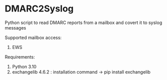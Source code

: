 # DMARC2Syslog
Python script to read DMARC reports from a mailbox and covert it to syslog messages

Supported mailbox access:
  1. EWS 

Requirements:
  1. Python 3.10
  2. exchangelib 4.6.2 : installation command -> pip install exchangelib 
